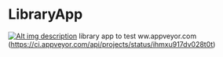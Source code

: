 # LibraryApp
[![Alt img description](https://ci.appveyor.com/api/projects/status/ihmxu917dv028t0t?svg=true
)](https://ci.appveyor.com/project/nusairi/libraryapp/settings/badges)
library app to test ww.appveyor.com
(https://ci.appveyor.com/api/projects/status/ihmxu917dv028t0t)

